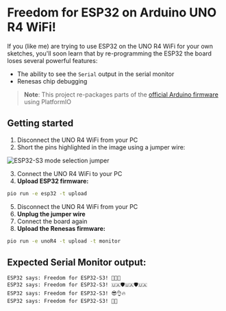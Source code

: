 # Freedom for ESP32 on Arduino UNO R4 WiFi!


If you (like me) are trying to use ESP32 on the UNO R4 WiFi for your own sketches, you'll soon learn that by re-programming the ESP32 the board loses several powerful features:
- The ability to see the `Serial` output in the serial monitor
- Renesas chip debugging

> __Note__: This project re-packages parts of the [official Arduino firmware](https://github.com/arduino/uno-r4-wifi-usb-bridge) using PlatformIO

## Getting started

1. Disconnect the UNO R4 WiFi from your PC
2. Short the pins highlighted in the image using a jumper wire:

![ESP32-S3 mode selection jumper](https://github.com/pennam/UnoR4WiFiUpdate/assets/20436476/b271759e-5d7b-44f5-954e-15bc0f7feae9)

3. Connect the UNO R4 WiFi to your PC
4. **Upload ESP32 firmware:**

```sh
pio run -e esp32 -t upload
```

5. Disconnect the UNO R4 WiFi from your PC
6. **Unplug the jumper wire**
7. Connect the board again
8. **Upload the Renesas firmware:**

```sh
pio run -e unoR4 -t upload -t monitor
```

## Expected Serial Monitor output:

```log
ESP32 says: Freedom for ESP32-S3! 🌟🌟🌟
ESP32 says: Freedom for ESP32-S3! 🇺🇦🛡️🇺🇦🛡️🇺🇦
ESP32 says: Freedom for ESP32-S3! 😎👌🔥
ESP32 says: Freedom for ESP32-S3! 🚀🌘
```
